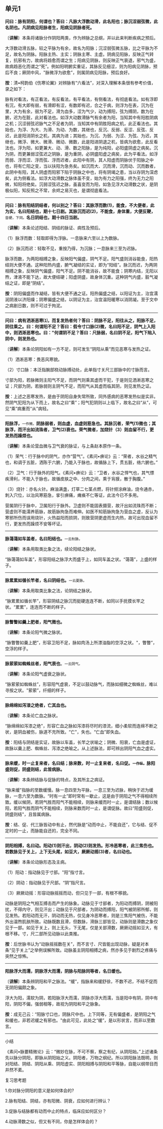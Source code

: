 ## 单元1

**问曰：脉有阴阳，何谓也？答曰：凡脉大浮数动滑，此名阳也；脉沉涩弱弦微，此名阴也。凡阴病见阳脉者生，阳病见阴脉者死。**

〔**讲解**〕本条将诸脉分作阴阳两类，作为辨脉之总纲，并以此来判断疾病之预后。

大浮数动滑五脉，较之平脉为有余，故名为阳脉；沉涩弱弦微五脉，比之平脉为不足，故名为阴脉。阳脉主热、主实；阴脉主寒、主虚。阴病见阳脉，反映正气转复，抗邪有力，故病将趋愈而谓之生；阳病见阴脉，则反映正气衰退，邪气为盛，故病趋恶化而谓之“死”。例如阳明腑实重证，其脉反见细涩，则为阳病见阴脉，预后不良；厥阴中风，"脉微浮为欲愈”，则属阴病见阳脉，预后良好。

**按**：清•柯韵伯《伤寒论翼》对辨脉有“六看法”，对深入理解本条很有参考价值，录之如下：

脉有对看法，有正看法，有反看法，有平看法，有侧看法，有彻底看法。如有浮即有沉，有大即有弱，有滑即有涩，有数即有迟，合之于病，则浮为在表，沉为在里，大为有余，弱为不足，滑为血多，涩为气少，动为搏阳，弦为搏阴，数为在腑，迟为在脏，此对看法也。如浮大动数滑脉气有余者为阳，当知其中有阳胜阴病之机；沉涩弱弦迟脉气之不足者为阴，当知其中有阴胜阳病之机，此正看法也。其始也，为浮、为大、为滑、为动、为数，其继也，反沉、反弱、反涩、反弦、反迟，此是阳消阴长之机，其病为进；其始也，为沉、为弱、为涩、为弦、为迟，其继也，微浮、微大、微滑、微动、微数，此是阳进阴退之机，皆病为欲愈，此反看法也。浮为阳，如更兼大、动、滑、数之阳脉，是为纯阳，必阳盛阴虚之病矣。沉为阴，而更兼弱涩弦迟之阴脉，是为重阴，必阴盛阳虚之病矣，此为平看法。如浮而弱、浮而涩、浮而弦、浮而迟者，此阳中有阴，其人阳虚而阴脉伏于阳脉之中也，将有亡阳之变，当以扶阳为急务矣。如沉而大、沉而滑，沉而动、沉而数者，此阴中有阳，其人阴虚而阳邪下陷于阴脉之中也，将有阴竭之患，当以存阴为深虑矣，此为侧看法。如浮大动滑数之脉体虽不变，始为有力之阳强，终为无力之阳微，知阳将绝矣。沉弱涩弦迟之脉，虽喜变而为阳，如急见浮大动滑数之状，是阴极似阳，知反照之不常，余烬之易灭也，是谓彻底看法。

------



**问曰：脉有阳结阴结者，何以别之？答曰：其脉浮而数(1)，能食，不大便者，此为实，名曰阳结也，期十七日剧。其脉沉而迟(2)，不能食，身体重，大便反鞕，**<small>音硬，下同。</small>**名日阴结也，期十四日当剧。**

〔**讲解**〕本条论述阳结、阴结的脉证、病性及预后。

（1）脉浮而数：轻取即得为浮脉。一息脉来六至以上为数脉。

（2）脉沉而迟：轻取不见，重按乃得，为沉脉；一息脉来三至为迟脉。

脉浮而数，为两阳相搏之象，反映阳气偏盛，阴气不足。阳气盛则消谷能食，阳热结则大便不通。这种阳热内盛，腑气凝结的实证，即为“阳结”。脉沉而迟，为两阴相搏之象，反映阴气偏盛，阳气不足。阴不能消谷，故不能食；阴寒内结，无阳以煦，津液不能下达，故大便结硬；阳虚阴盛，故身体沉重。这种阴气内盛，脏气凝结之证，即是“阴结”。

**按**：阴阳偏盛而作凝结，皆有大便不通之证。阳热偏盛之结，以阳证为主，治宜濡润阴液以济阳燥；阴寒偏盛之结，以阴证为主，治宜温阳暖寒以消阴凝。至于文中之病剧日数，则不可过于拘泥。

------

**问曰：病有洒淅恶寒⑴，而复发热者何？答曰：阴脉不足，阳往从之，阳脉不足，阴往乘之。曰：何谓阳不足？答曰：假令寸口脉(2)微，名曰阳不足，阴气上入阳中，则洒淅恶寒也。曰："何谓阴不足？答曰：尺脉弱，名曰阴不足，阳气下陷入阴中，则发热也。**

〔**讲解**〕本条论阴阳如有一方不足，则可发生“阴阳从乘”而见恶寒与发热之证。

（1）洒淅恶寒：畏恶风寒貌。

（2）寸口脉：本泛指腕部桡动脉搏动处，此单指寸关尺三部脉中的寸脉而言。

寸部为阳，若脉微则主阳气不足，而阴气则乘其虚而干犯，于是则见洒淅恶寒之证；尺部为阴，若脉弱则主阴气不足，而阳气从其虚而临其阴，则见发热之证。

**按**：上述之恶寒发热，是由于阴阳自身失常所致，同外感病的恶寒发热似是实非。然阴气犯阳为从下而上，故名之曰“乘”；阳气犯阴则以上临下，故名之曰“从”，可见“乘”病重而“从”病轻。

------

**阳脉浮，**<small>一作微。</small>**阴脉弱者，则血虚，血虚则筋急也。其脉沉者，荣气(1)微也；其脉浮，而汗出如流珠者，卫气(2)衰也。荣气微者，加烧针（3）则血留不行，更发热而躁烦也。**

〔**讲解**〕本条论营血微与卫气衰的脉证，与上条赵本原作一条。

（1）荣气：行于脉中的阴气，亦作“营气”。《素问•痹论》云：“荣者，水谷之精气也，和调于五脏，洒陈于六腑，乃能入于脉也，故循脉上下，贯五脏，络六腑也。”

（2）卫气：行于脉外的阳气。《素问•痹论》云：“卫者，水谷之悍气也，其气慓疾滑利，不能入于脉也，故循皮肤之中、分肉之间，熏于肓膜，散于胸腹。”

（3）烧针：亦名火针。麻油满盏，灯草二七茎点燃，将针频涂麻油，烧令通赤，刺入穴位，以治风寒筋急，挛引痹痛，瘫痪不仁等证，此法今已不多用。

营属阴行于脉中，卫属阳行于脉外。卫虚则不能固表摄营，故汗出如流珠而不断；营虚则不能濡养筋脉，故筋脉拘急而难伸。如医不知筋脉拘急为营血之虚，反认为寒邪所伤而误用烧针，火热益阳而损阴，则致营阴更虚而生内热，故可出现血留不行，更发热而躁烦不安等坏证。

------

**脉蔼蔼如车盖者，名曰阳结也。**<small>一云秋脉。</small>

〔**讲解**〕本条用取类比象之法，续论阳结之脉状。

“脉蔼蔼如车盖”，形容阳结之脉浮大而盛于上，如同车盖之状。“蔼蔼”，上盛的样子。

------

**脉累累如循长竿者，名曰阴结也。**<small>一云夏脉。</small>

〔**讲解**〕本条用取类比象之法，论阴结之脉状。

“脉累累如循长竿”，形容阴结之脉沉而挺硬连连不断，如同以手抚摸长竿之状。“累累”，连连而不断的样子。

------

**脉瞥瞥如羹上肥者，阳气微也。**

〔**讲解**〕本条论阳气微之脉状。

“脉瞥瞥如羹上肥”，形容卫阳不足，脉如肉汤上所漂油脂的空浮之状。"，瞥瞥”，空浮的样子。

------

**脉萦萦如蜘蛛丝者，阳气衰也**。<small>一云阴气。</small>

〔**讲解**〕本条论阳气虚衰之脉状。

“脉萦萦如蜘蛛丝”，形容阳气虚衰，不足以鼓动脉气，而脉如细微之蜘蛛丝，难以寻按之状。"萦萦”，纤细的样子。

------

**脉绵绵如泻漆之绝者，亡其血也。**

〔**讲解**〕本条论亡血之脉状。

“脉绵绵如泻漆之绝"，形容亡血之脉如泻漆将尽时的漆流，细小柔软而连绵不断之状，是阴血被伤，脉道不充所致。“亡"，失也。“亡血”即失血。

**按**：阳结与阴结是实证，故脉以车盖，长竿之状喻之；阴微、阳衰，亡血是虚证，故脉以羹上肥、蜘蛛丝、泻漆之绝喻之。从上述脉法，即可辨出阴阳气血之虚实。

------

**脉来缓，时一止复来者，名曰结；脉来数，时一止复来者，名曰促。<small>一作纵。</small>脉阳盛则促，阴盛则结，此皆病脉。**

〔**讲解**〕本条辨结脉与促脉的特点，及其所主之病证。

“脉来缓"指脉的至数缓慢。脉一息四至为平脉，一息三至为迟脉，稍快于迟为缓脉，一息六至为数脉。“时有一止”即时常有一歇止，这是由于阴阳之气不得相续所致。缓以候阴，若阴气胜而阳气不能相续，则脉来缓而时一止，是谓结脉；数以候阳，若阳气胜而阴气不能相续，则脉来数而时一止，是谓促脉。故曰“阳盛则促，阴盛则结"，且皆属病脉。

**按**：结、促、代三脉皆动中有止，然代脉是“动而中止，不能自还”，它与结、促不定时的一止，而脉能自还的，完全不同。

------

**阴阳相搏，名曰动。阳动(1)则汗出，阴动(2)则发热。形冷恶寒者，此三焦伤也。若数脉见于关上，上下无头尾，如豆大，厥厥动摇(3)者，名曰动也。**

〔**讲解**〕本条论动脉形态及主病。

（1）阳动：指动脉见于寸部。"阳”指寸言。

（2）阴动：指动脉见于尺部。“阴”指尺言。

（3）厥厥动摇：形容动脉摇摇而动，但只见于一部，有根不移貌。

动脉是阴阳之气相互搏击而产生的脉象。动脉见于寸部者，为阳动而搏阴，阴被阳扰，不得内守，则见汗出；动脉见于尺部者，为阴动而搏阳，阳气被阴邪所郁，则见发热。若阳动而无汗，阴动而无热，仅见身冷恶寒者，则是三焦阳气被伤，不能外出温煦肌肤所致。动脉既数且滑，但数脉，滑脉三部皆见，动脉则是滑数之象仅见于一部。如见于关上，则上无头，下无尾，仅是关部滑数，厥厥动摇如豆大，有根不移。寸，尺二部所见动脉以此类推。

**按**：后世脉书认为“动脉摇摇数在关”，而不言寸、尺皆能出现动脉，疑是对本条“见于关上”之举例误解所致。动脉虽主阴阳相搏之病，然亦多见于剧烈之疼痛与突然之惊怖。

------



**阳脉浮大而濡，阴脉浮大而濡，阴脉与阳脉同等者，名日缓也。**

〔**讲解**〕本条辨阴阳和平之脉法。“缓”，指脉来和缓舒徐，不数不迟，不结不促而无阴阳偏颇之象。

浮大为阳，濡软为阴，若阳脉浮大而濡，阴脉亦浮大而濡，当是阳中有阴，阴中有阳，阴阳不偏，强弱相等，故视为阴阳和平之脉象。

**按**：成无己云：“阳脉寸口也，阴脉尺中也。上下同等，无有偏盛者，是阴阳之气和缓也，非若迟缓之有邪也。"由此可见，此处之“缓”，是以形状言，而非以至数言。

------



小结

《素问•脉要精微论》云：“微妙在脉，不可不察，察之有纪，从阴阳始。”上述诸条先以脉分阴阳，即脉从阴阳始之义。阴阳者，万物之纲纪。所以阴阳脉法既明，则对阳结、阴结、阴阳从乘、阴阳虚实、阴阳相搏与阴阳和平等脉，自能以纲带目而井然不紊。

复习思考题

1.你对脉分阴阳的意义是如何体会的?

2.脉有阳结、阴结，亦有阳微、阴衰，应如何进行辨认？

3.促脉与结脉都有动而中止的特点，临床应如何区分？

4.动脉滑数之似，但又有不同，你是怎样体会的？

